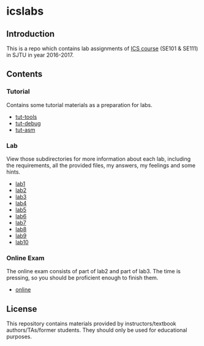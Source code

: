# icslabs

## Introduction

This is a repo which contains lab assignments of [ICS course](http://ipads.se.sjtu.edu.cn/courses/ics/index.shtml) (SE101 & SE111) in SJTU in year 2016-2017.

## Contents

### Tutorial

Contains some tutorial materials as a preparation for labs.

- [tut-tools](https://github.com/gousaiyang/icslabs/tree/master/tut-tools)
- [tut-debug](https://github.com/gousaiyang/icslabs/tree/master/tut-debug)
- [tut-asm](https://github.com/gousaiyang/icslabs/tree/master/tut-asm)

### Lab

View those subdirectories for more information about each lab, including the requirements, all the provided files, my answers, my feelings and some hints.

- [lab1](https://github.com/gousaiyang/icslabs/tree/master/lab1)
- [lab2](https://github.com/gousaiyang/icslabs/tree/master/lab2)
- [lab3](https://github.com/gousaiyang/icslabs/tree/master/lab3)
- [lab4](https://github.com/gousaiyang/icslabs/tree/master/lab4)
- [lab5](https://github.com/gousaiyang/icslabs/tree/master/lab5)
- [lab6](https://github.com/gousaiyang/icslabs/tree/master/lab6)
- [lab7](https://github.com/gousaiyang/icslabs/tree/master/lab7)
- [lab8](https://github.com/gousaiyang/icslabs/tree/master/lab8)
- [lab9](https://github.com/gousaiyang/icslabs/tree/master/lab9)
- [lab10](https://github.com/gousaiyang/icslabs/tree/master/lab10)

### Online Exam

The online exam consists of part of lab2 and part of lab3. The time is pressing, so you should be proficient enough to finish them.

- [online](https://github.com/gousaiyang/icslabs/tree/master/online)

## License

This repository contains materials provided by instructors/textbook authors/TAs/former students. They should only be used for educational purposes.
